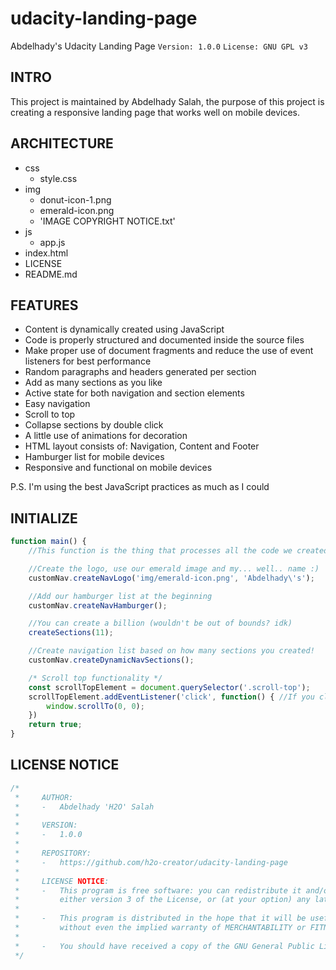 # udacity-landing-page

Abdelhady's Udacity Landing Page
`Version: 1.0.0`
`License: GNU GPL v3`

## INTRO

This project is maintained by Abdelhady Salah, the purpose of this project is creating a responsive landing page that works well on mobile devices.

## ARCHITECTURE

- css
    - style.css
- img
    - donut-icon-1.png
    - emerald-icon.png
    - 'IMAGE COPYRIGHT NOTICE.txt'
- js
    - app.js
- index.html
- LICENSE
- README.md

## FEATURES

- Content is dynamically created using JavaScript
- Code is properly structured and documented inside the source files
- Make proper use of document fragments and reduce the use of event listeners for best performance
- Random paragraphs and headers generated per section
- Add as many sections as you like
- Active state for both navigation and section elements
- Easy navigation
- Scroll to top
- Collapse sections by double click
- A little use of animations for decoration
- HTML layout consists of: Navigation, Content and Footer
- Hamburger list for mobile devices
- Responsive and functional on mobile devices

P.S. I'm using the best JavaScript practices as much as I could

## INITIALIZE

```js
function main() {
    //This function is the thing that processes all the code we created, to actually make use of it.

    //Create the logo, use our emerald image and my... well.. name :)
    customNav.createNavLogo('img/emerald-icon.png', 'Abdelhady\'s');

    //Add our hamburger list at the beginning
    customNav.createNavHamburger();

    //You can create a billion (wouldn't be out of bounds? idk)
    createSections(11);

    //Create navigation list based on how many sections you created!
    customNav.createDynamicNavSections();

    /* Scroll top functionality */
    const scrollTopElement = document.querySelector('.scroll-top');
    scrollTopElement.addEventListener('click', function() { //If you click it, you go up
        window.scrollTo(0, 0);
    })
    return true;
}
```

## LICENSE NOTICE

```js
/*
 *     AUTHOR: 
 *     -   Abdelhady 'H2O' Salah
 * 
 *     VERSION:
 *     -   1.0.0
 * 
 *     REPOSITORY:
 *     -   https://github.com/h2o-creator/udacity-landing-page
 * 
 *     LICENSE NOTICE:
 *     -   This program is free software: you can redistribute it and/or modify it under the terms of the GNU General Public License as published by the Free Software Foundation; 
 *         either version 3 of the License, or (at your option) any later version.
 * 
 *     -   This program is distributed in the hope that it will be useful, but WITHOUT ANY WARRANTY; 
 *         without even the implied warranty of MERCHANTABILITY or FITNESS FOR A PARTICULAR PURPOSE. See the GNU General Public License for more details.
 * 
 *     -   You should have received a copy of the GNU General Public License along with this program. If not, see https://www.gnu.org/licenses/.
 */
```

